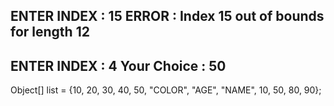 ENTER INDEX : 
15
ERROR : Index 15 out of bounds for length 12
----------------------------------------------
ENTER INDEX : 
4
Your Choice : 50
---------------------------------------------
Object[] list = {10, 20, 30, 40, 50, "COLOR", "AGE", "NAME", 10, 50, 80, 90};
